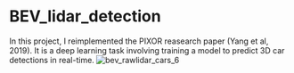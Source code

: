 # BEV_lidar_detection

In this project, I reimplemented the PIXOR reasearch paper (Yang et al, 2019). It is a deep learning task involving training a model to predict 3D car detections in real-time.
![bev_rawlidar_cars_6](https://github.com/user-attachments/assets/4de99fdf-db9e-402f-912b-8e11231b50c6)
